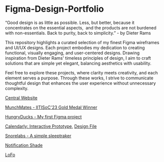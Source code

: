 # Figma-Design-Portfolio

“Good design is as little as possible. Less, but better, because it concentrates on the essential aspects,  and the products are not burdened with non-essentials. Back to purity, back to simplicity.”  - by Dieter Rams

This repository highlights a curated selection of my finest Figma wireframes and UI/UX designs. Each project embodies my dedication to creating functional, visually engaging, and user-centered designs. Drawing inspiration from Dieter Rams' timeless principles of design, I aim to craft solutions that are simple yet elegant, balancing aesthetics with usability.

Feel free to explore these projects, where clarity meets creativity, and each element serves a purpose. Through these works, I strive to communicate thoughtful design that enhances the user experience without unnecessary complexity.

[Central Website](https://www.figma.com/design/kG8ogepXW7KMnD5bGJuJR5/Central-Website-UI?node-id=21-784&t=mR8YIhahMtenNdy9-1)

[MunchMates - IITISoC'23 Gold Medal Winner](https://www.figma.com/design/dFkV0DV8VAysXsLl4Oske9/foodDeliveryAppCollab?node-id=0-1&t=RcZui0IV0xJCKVN4-1)

[HungryDucks - My first Figma project](https://www.figma.com/design/r26WuSV6aTwJWHm7EvkAiv/HungryDucks?node-id=0-1&t=IfvXzo9UNOt8aXgo-1)

[Calendarly: Interactive Prototype,](https://www.figma.com/proto/izxBAQJno3ibx07Filydnw/Calendarly-Original?node-id=0-1&t=qP27u9UVV6VMyMkL-1)
[Design File](https://www.figma.com/design/izxBAQJno3ibx07Filydnw/Calendarly-Original?node-id=0-1&t=qP27u9UVV6VMyMkL-1)

[Snorelabs - A simple sleeptraker](https://www.figma.com/design/WhbEpN3hHm6255WXr0GslE/Snorelabs?node-id=0-1&t=g4a2l0ajqVfE9aE1-1)

[Notification Shade](https://www.figma.com/design/hGHFXSY9hXQT5StrzcoQVt/Notification-Shade?node-id=0-1&t=q1epwIqIFrCQzB6z-1)

[LoFo](https://www.figma.com/design/stwXQuh5PBDwmeV85XcmwG/LoFo-App?node-id=0-1&t=docCx2KQ5rWxiLGO-1)
